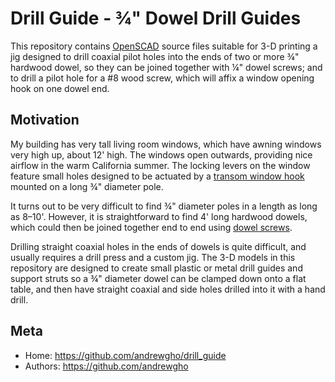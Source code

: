 Drill Guide - ¾" Dowel Drill Guides
===================================

This repository contains
[OpenSCAD](http://www.openscad.org/)
source files suitable for 3-D printing a jig designed to drill coaxial 
pilot holes into the ends of two or more ¾" hardwood dowel, so they can 
be joined together with ¼" dowel screws; and to drill a pilot hole for
a #8 wood screw, which will affix a window opening hook on one dowel end.

Motivation
----------

My building has very tall living room windows, which have awning windows
very high up, about 12' high. The windows open outwards, providing nice
airflow in the warm California summer. The locking levers on the window
feature small holes designed to be actuated by a
[transom window hook](http://www.amazon.com/Prime-Line-Products-172655-Transom-Window/dp/B00EO8YI6G)
mounted on a long ¾" diameter pole.

It turns out to be very difficult to find ¾" diameter poles in a length 
as long as 8–10'. However, it is straightforward to find 4' long 
hardwood dowels, which could then be joined together end to end using
[dowel screws](http://www.mcfeelys.com/screws-fasteners/hanger-bolts-dowel-screws/dowel-screws/1-4-x-1-1-2-dowel-dry-lube-screw-qty-10-8vx40.html).

Drilling straight coaxial holes in the ends of dowels is quite 
difficult, and usually requires a drill press and a custom jig. The 3-D 
models in this repository are designed to create small plastic or metal 
drill guides and support struts so a ¾" diameter dowel can be clamped 
down onto a flat table, and then have straight coaxial and side holes 
drilled into it with a hand drill.

Meta
----

* Home: <https://github.com/andrewgho/drill_guide>
* Authors: <https://github.com/andrewgho>
